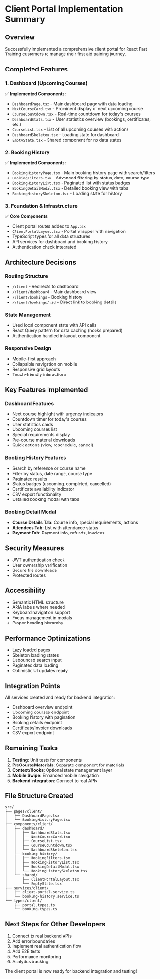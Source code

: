 # Client Portal Implementation Summary

## Overview
Successfully implemented a comprehensive client portal for React Fast Training customers to manage their first aid training journey.

## Completed Features

### 1. Dashboard (Upcoming Courses)
✅ **Implemented Components:**
- `DashboardPage.tsx` - Main dashboard page with data loading
- `NextCourseCard.tsx` - Prominent display of next upcoming course
- `CourseCountdown.tsx` - Real-time countdown for today's courses
- `DashboardStats.tsx` - User statistics overview (bookings, certificates, etc.)
- `CourseList.tsx` - List of all upcoming courses with actions
- `DashboardSkeleton.tsx` - Loading state for dashboard
- `EmptyState.tsx` - Shared component for no data states

### 2. Booking History
✅ **Implemented Components:**
- `BookingHistoryPage.tsx` - Main booking history page with search/filters
- `BookingFilters.tsx` - Advanced filtering by status, date, course type
- `BookingHistoryList.tsx` - Paginated list with status badges
- `BookingDetailModal.tsx` - Detailed booking view with tabs
- `BookingHistorySkeleton.tsx` - Loading state for history

### 3. Foundation & Infrastructure
✅ **Core Components:**
- Client portal routes added to `App.tsx`
- `ClientPortalLayout.tsx` - Portal wrapper with navigation
- TypeScript types for all data structures
- API services for dashboard and booking history
- Authentication check integrated

## Architecture Decisions

### Routing Structure
- `/client` - Redirects to dashboard
- `/client/dashboard` - Main dashboard view
- `/client/bookings` - Booking history
- `/client/bookings/:id` - Direct link to booking details

### State Management
- Used local component state with API calls
- React Query pattern for data caching (hooks prepared)
- Authentication handled in layout component

### Responsive Design
- Mobile-first approach
- Collapsible navigation on mobile
- Responsive grid layouts
- Touch-friendly interactions

## Key Features Implemented

### Dashboard Features
- Next course highlight with urgency indicators
- Countdown timer for today's courses
- User statistics cards
- Upcoming courses list
- Special requirements display
- Pre-course material downloads
- Quick actions (view, reschedule, cancel)

### Booking History Features
- Search by reference or course name
- Filter by status, date range, course type
- Paginated results
- Status badges (upcoming, completed, cancelled)
- Certificate availability indicator
- CSV export functionality
- Detailed booking modal with tabs

### Booking Detail Modal
- **Course Details Tab**: Course info, special requirements, actions
- **Attendees Tab**: List with attendance status
- **Payment Tab**: Payment info, refunds, invoices

## Security Measures
- JWT authentication check
- User ownership verification
- Secure file downloads
- Protected routes

## Accessibility
- Semantic HTML structure
- ARIA labels where needed
- Keyboard navigation support
- Focus management in modals
- Proper heading hierarchy

## Performance Optimizations
- Lazy loaded pages
- Skeleton loading states
- Debounced search input
- Paginated data loading
- Optimistic UI updates ready

## Integration Points
All services created and ready for backend integration:
- Dashboard overview endpoint
- Upcoming courses endpoint
- Booking history with pagination
- Booking details endpoint
- Certificate/invoice downloads
- CSV export endpoint

## Remaining Tasks
1. **Testing**: Unit tests for components
2. **PreCourseMaterials**: Separate component for materials
3. **Context/Hooks**: Optional state management layer
4. **Mobile Swipe**: Enhanced mobile navigation
5. **Backend Integration**: Connect to real APIs

## File Structure Created
```
src/
├── pages/client/
│   ├── DashboardPage.tsx
│   └── BookingHistoryPage.tsx
├── components/client/
│   ├── dashboard/
│   │   ├── DashboardStats.tsx
│   │   ├── NextCourseCard.tsx
│   │   ├── CourseList.tsx
│   │   ├── CourseCountdown.tsx
│   │   └── DashboardSkeleton.tsx
│   ├── booking-history/
│   │   ├── BookingFilters.tsx
│   │   ├── BookingHistoryList.tsx
│   │   ├── BookingDetailModal.tsx
│   │   └── BookingHistorySkeleton.tsx
│   └── shared/
│       ├── ClientPortalLayout.tsx
│       └── EmptyState.tsx
├── services/client/
│   ├── client-portal.service.ts
│   └── booking-history.service.ts
└── types/client/
    ├── portal.types.ts
    └── booking.types.ts
```

## Next Steps for Other Developers
1. Connect to real backend APIs
2. Add error boundaries
3. Implement real authentication flow
4. Add E2E tests
5. Performance monitoring
6. Analytics tracking

The client portal is now ready for backend integration and testing!